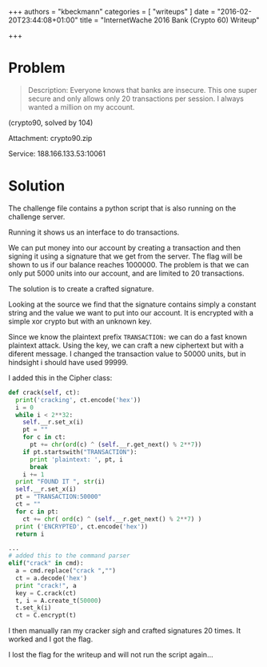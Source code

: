 +++
authors = "kbeckmann"
categories = [ "writeups" ]
date = "2016-02-20T23:44:08+01:00"
title = "InternetWache 2016 Bank (Crypto 60) Writeup"

+++


# Problem
> Description: Everyone knows that banks are insecure. This one super secure and only allows only 20 transactions per session. I always wanted a million on my account.

(crypto90, solved by 104)

Attachment: crypto90.zip

Service: 188.166.133.53:10061

# Solution

The challenge file contains a python script that is also running on the challenge server.

Running it shows us an interface to do transactions.

We can put money into our account by creating a transaction and then signing it using a signature that we get from the server. The flag will be shown to us if our balance reaches 1000000. The problem is that we can only put 5000 units into our account, and are limited to 20 transactions.

The solution is to create a crafted signature.

Looking at the source we find that the signature contains simply a constant string and the value we want to put into our account. It is encrypted with a simple xor crypto but with an unknown key.

Since we know the plaintext prefix `TRANSACTION:` we can do a fast known plaintext attack. Using the key, we can craft a new ciphertext but with a diferent message. I changed the transaction value to 50000 units, but in hindsight i should have used 99999.

I added this in the Cipher class:
~~~python
def crack(self, ct):
  print('cracking', ct.encode('hex'))
  i = 0
  while i < 2**32:
    self.__r.set_x(i)
    pt = ""
    for c in ct:
      pt += chr(ord(c) ^ (self.__r.get_next() % 2**7))
    if pt.startswith("TRANSACTION"):
      print 'plaintext: ', pt, i
      break
    i += 1
  print "FOUND IT ", str(i)
  self.__r.set_x(i)
  pt = "TRANSACTION:50000"
  ct = ""
  for c in pt:
    ct += chr( ord(c) ^ (self.__r.get_next() % 2**7) )
  print ('ENCRYPTED', ct.encode('hex'))
  return i

...
# added this to the command parser
elif("crack" in cmd):
  a = cmd.replace("crack ","")
  ct = a.decode('hex')
  print "crack!", a
  key = C.crack(ct)
  t, i = A.create_t(50000)
  t.set_k(i)
  ct = C.encrypt(t)

~~~

I then manually ran my cracker *sigh* and crafted signatures 20 times. It worked and I got the flag.

I lost the flag for the writeup and will not run the script again...

